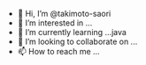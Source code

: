 - 👋 Hi, I’m @takimoto-saori
- 👀 I’m interested in ...
- 🌱 I’m currently learning ...java
- 💞️ I’m looking to collaborate on ...
- 📫 How to reach me ...

<!---
takimoto-saori/takimoto-saori is a ✨ special ✨ repository because its `README.md` (this file) appears on your GitHub profile.
You can click the Preview link to take a look at your changes.
--->
